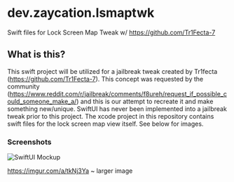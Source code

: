 # dev.zaycation.lsmaptwk

Swift files for Lock Screen Map Tweak w/ https://github.com/Tr1Fecta-7

## What is this?

This swift project will be utilized for a jailbreak tweak created by Tr1fecta (https://github.com/Tr1Fecta-7). This concept was requested by the community (https://www.reddit.com/r/jailbreak/comments/f8ureh/request_if_possible_could_someone_make_a/) and this is our attempt to recreate it and make something new/unique. SwiftUI has never been implemented into a jailbreak tweak prior to this project. The xcode project in this repository contains swift files for the lock screen map view itself. See below for images.

### Screenshots

![SwiftUI Mockup](https://i.imgur.com/JZKV8n1.png)

https://imgur.com/a/tkNj3Ya ~ larger image
